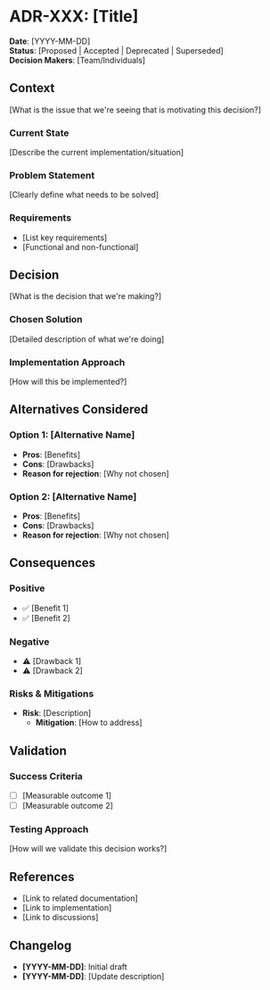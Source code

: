 # ADR-XXX: [Title]

**Date**: [YYYY-MM-DD]  
**Status**: [Proposed | Accepted | Deprecated | Superseded]  
**Decision Makers**: [Team/Individuals]  

## Context

[What is the issue that we're seeing that is motivating this decision?]

### Current State
[Describe the current implementation/situation]

### Problem Statement
[Clearly define what needs to be solved]

### Requirements
- [List key requirements]
- [Functional and non-functional]

## Decision

[What is the decision that we're making?]

### Chosen Solution
[Detailed description of what we're doing]

### Implementation Approach
[How will this be implemented?]

## Alternatives Considered

### Option 1: [Alternative Name]
- **Pros**: [Benefits]
- **Cons**: [Drawbacks]
- **Reason for rejection**: [Why not chosen]

### Option 2: [Alternative Name]
- **Pros**: [Benefits]
- **Cons**: [Drawbacks]
- **Reason for rejection**: [Why not chosen]

## Consequences

### Positive
- ✅ [Benefit 1]
- ✅ [Benefit 2]

### Negative
- ⚠️ [Drawback 1]
- ⚠️ [Drawback 2]

### Risks & Mitigations
- **Risk**: [Description]
  - **Mitigation**: [How to address]

## Validation

### Success Criteria
- [ ] [Measurable outcome 1]
- [ ] [Measurable outcome 2]

### Testing Approach
[How will we validate this decision works?]

## References

- [Link to related documentation]
- [Link to implementation]
- [Link to discussions]

## Changelog

- **[YYYY-MM-DD]**: Initial draft
- **[YYYY-MM-DD]**: [Update description]
